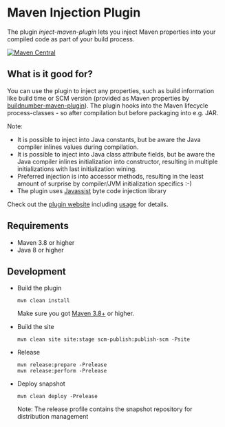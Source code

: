Maven Injection Plugin
==================================

The plugin *inject-maven-plugin* lets you inject Maven properties into your compiled code as part of your build process.

[![Maven Central](https://img.shields.io/maven-central/v/de.m3y.maven/inject-maven-plugin.svg)](http://search.maven.org/#search%7Cga%7C1%7Cde.m3y.maven.inject-maven-plugin)

What is it good for?
--------------------

You can use the plugin to inject any properties, such as build information like build time or SCM version (provided as Maven properties by [buildnumber-maven-plugin]).
The plugin hooks into the Maven lifecycle process-classes - so after compilation but before packaging into e.g. JAR.

Note:
* It is possible to inject into Java constants, but be aware the Java compiler inlines values during compilation.
* It is possible to inject into Java class attribute fields, but be aware the Java compiler inlines initialization into constructor,
  resulting in multiple initializations with last initialization wining.
* Preferred injection is into accessor methods, resulting in the least amount of surprise by compiler/JVM initialization specifics :-)
* The plugin uses [Javassist](https://www.javassist.org/) byte code injection library

Check out the [plugin website][site] including [usage][site_usage] for details.

[site]: http://marcelmay.github.io/inject-maven-plugin/
[site_usage]: https://marcelmay.github.io/inject-maven-plugin/usage.html
[repo-snapshot]: https://oss.sonatype.org/content/repositories/snapshots/de/m3y/maven/inject-maven-plugin/
[buildnumber-maven-plugin]: https://github.com/mojohaus/buildnumber-maven-plugin

Requirements
-----------
* Maven 3.8 or higher
* Java 8 or higher

Development
-----------

* Build the plugin

  `mvn clean install`

  Make sure you got [Maven 3.8+][maven_download] or higher.

* Build the site

  `mvn clean site site:stage scm-publish:publish-scm -Psite`

* Release

  ```
  mvn release:prepare -Prelease
  mvn release:perform -Prelease
  ```

* Deploy snapshot

  `mvn clean deploy -Prelease`

  Note: The release profile contains the snapshot repository for distribution management

[maven_download]: http://maven.apache.org
